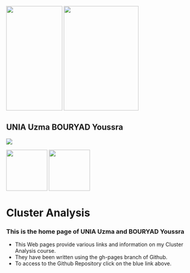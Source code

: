 <img src="https://user-images.githubusercontent.com/73913825/108979608-1f254500-768b-11eb-97e3-556c2a09e5cb.jpeg" width="150" height="280">      <img src="https://user-images.githubusercontent.com/73913825/108979533-0b79de80-768b-11eb-93da-3e4166acfc62.jpg" width="200" height="280">

## UNIA Uzma   BOURYAD Youssra

<a href="mailto:uzma.unia1@gmail.com?"><img src="https://img.shields.io/badge/gmail-%23DD0031.svg?&style=for-the-badge&logo=gmail&logoColor=white"/></a>

<img src="https://upload.wikimedia.org/wikipedia/commons/6/66/Logo_cnam.gif" width="110">

<img src="https://rstudio.com/wp-content/uploads/2014/07/RStudio-Logo-Blue-Gray.png" width="110">


# Cluster Analysis
### This is the home page of UNIA Uzma and BOURYAD Youssra
* This Web pages provide various links and information on my Cluster Analysis course.
* They have been written using the gh-pages branch of Github. 
* To access to the Github Repository click on the blue link above. 


